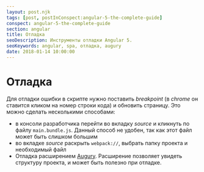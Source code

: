 ```yaml
---
layout: post.njk
tags: [post, postInConspect:angular-5-the-complete-guide]
conspect: angular-5-the-complete-guide
section: angular
title: Отладка
seoDescription: Инструменты отладки Angular 5.
seoKeywords: angular, spa, отладка, augury
date: 2018-01-14 10:00:00
---
```

# Отладка

Для отладки ошибки в скрипте нужно поставить *breakpoint* (в *chrome* он ставится кликом на номер строки кода) и обновить страницу. Это можно сделать несколькими способами:

+ в консоли разработчика перейти во вкладку *source* и кликнуть по файлу `main.bundle.js`. Данный способ не удобен, так как этот файл может быть слишком большим
+ во вкладке *source* раскрыть `webpack://`, выбрать папку проекта и необходимый файл
+ Отладка расширением [Augury](https://augury.angular.io/). Расширение позволяет увидеть структуру проекта, и может быть полезно при отладке.